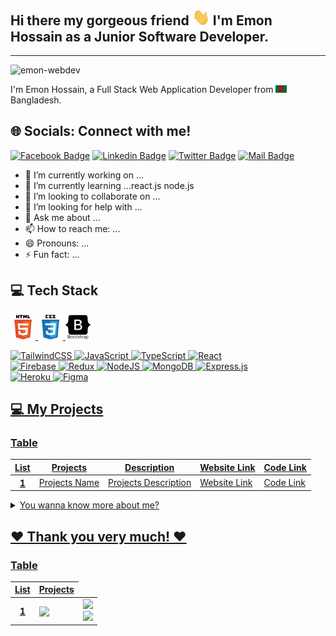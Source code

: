 ﻿## Hi there my gorgeous friend <img src="assets/hello.gif" width="28px" alt="hi"> I'm Emon Hossain as a Junior Software Developer.

<!-- ![Github Banner](assets/emon1.jpg) -->

<hr>
<p align="left"> <img src="https://komarev.com/ghpvc/?username=emon-webdev&label=Profile%20views&color=0e75b6&style=flat" alt="emon-webdev" /> </p>

<!--####My name is Emon Hossain. Description____.-->
I'm Emon Hossain, a Full Stack Web Application Developer from <img src="assets/bangladesh.png" width="18"/> Bangladesh.

## 🌐 Socials: Connect with me!

[![Facebook Badge](https://img.shields.io/badge/Facebook-1877F2?style=for-the-badge&logo=facebook&logoColor=white)](https://fb.com/emon.webdev) [![Linkedin Badge](https://img.shields.io/badge/LinkedIn-0077B5?style=for-the-badge&logo=linkedin&logoColor=white)](https://www.linkedin.com/in/emon007iu/) [![Twitter Badge](https://img.shields.io/badge/Twitter-1DA1F2?style=for-the-badge&logo=twitter&logoColor=white)](https://twitter.com/@emon_hossain7) [![Mail Badge](https://img.shields.io/badge/Gmail-D14836?style=for-the-badge&logo=gmail&logoColor=white)](mailto:emon.hossain.wd@gmail.com)


- 🔭 I’m currently working on ...
- 🌱 I’m currently learning ...react.js node.js
- 👯 I’m looking to collaborate on ...
- 🤔 I’m looking for help with ...
- 💬 Ask me about ...
- 📫 How to reach me: ...
- 😄 Pronouns: ...
- ⚡ Fun fact: ...


## 💻 Tech Stack

 <a href="https://www.w3.org/html/" target="_blank" rel="noreferrer"> <img src="https://raw.githubusercontent.com/devicons/devicon/master/icons/html5/html5-original-wordmark.svg" alt="html5" width="40" height="40"/> </a> <a href="https://www.w3schools.com/css/" target="_blank" rel="noreferrer"> <img src="https://raw.githubusercontent.com/devicons/devicon/master/icons/css3/css3-original-wordmark.svg" alt="css3" width="40" height="40"/> </a> <a href="https://getbootstrap.com" target="_blank" rel="noreferrer"> <img src="https://raw.githubusercontent.com/devicons/devicon/master/icons/bootstrap/bootstrap-plain-wordmark.svg" alt="bootstrap" width="40" height="40"/> 
 
![TailwindCSS](https://img.shields.io/badge/tailwindcss-%2338B2AC.svg?style=for-the-badge&logo=tailwind-css&logoColor=white) ![JavaScript](https://img.shields.io/badge/javascript-%23323330.svg?style=for-the-badge&logo=javascript&logoColor=%23F7DF1E) ![TypeScript](https://img.shields.io/badge/typescript-%23007ACC.svg?style=for-the-badge&logo=typescript&logoColor=white) ![React](https://img.shields.io/badge/react-%2320232a.svg?style=for-the-badge&logo=react&logoColor=%2361DAFB) <br> ![Firebase](https://img.shields.io/badge/firebase-%23039BE5.svg?style=for-the-badge&logo=firebase)  ![Redux](https://img.shields.io/badge/redux-%23593d88.svg?style=for-the-badge&logo=redux&logoColor=white) ![NodeJS](https://img.shields.io/badge/node.js-6DA55F?style=for-the-badge&logo=node.js&logoColor=white) ![MongoDB](https://img.shields.io/badge/MongoDB-%234ea94b.svg?style=for-the-badge&logo=mongodb&logoColor=white) ![Express.js](https://img.shields.io/badge/express.js-%23404d59.svg?style=for-the-badge&logo=express&logoColor=%2361DAFB) <br> ![Heroku](https://img.shields.io/badge/heroku-%23430098.svg?style=for-the-badge&logo=heroku&logoColor=white) ![Figma](https://img.shields.io/badge/figma-%23F24E1E.svg?style=for-the-badge&logo=figma&logoColor=white)


  
## 💻 My Projects
  
### Table
<div class="overflow-x-auto">
  <table class="table w-full">
    <!-- head -->
    <thead>
      <tr>
        <th>List</th>
        <th>Projects</th>
        <th>Description</th>
        <th>Website Link</th>
         <th>Code Link</th>
      </tr>
    </thead>
    <tbody>
      <!-- row 1 -->
      <tr>
        <th>1</th>
        <td>Projects Name</td>
        <td>Projects Description</td>
        <td>Website Link</td>
        <td>Code Link</td>
      </tr>
    </tbody>
  </table>
</div>


<details>
<summary>
  You wanna know more about me?
</summary>

<br >


#### ?


#### Github Stats


</details>


<h2>❤️ Thank you very much! ❤️</h2>
 
 
 ### Table
<div class="overflow-x-auto">
  <table class="table w-full">
    <!-- head -->
    <thead>
      <tr>
        <th>List</th>
        <th>Projects</th>
      </tr>
    </thead>
    <tbody>
      <!-- row 1 -->
      <tr>
        <th>1</th><td>
 <img align="center" src="https://github-readme-stats.vercel.app/api/top-langs?username=emon-webdev&show_icons=true&locale=en&layout=compact%22%20alt=%22emon-webdev" /></td>
  <td>
   <img src="https://github-readme-streak-stats.herokuapp.com/?user=emon-webdev&background=0D1117&sideNums=FFFFFF&sideLabels=9A9A9A&currStreakNum=FB8C00&dates=6E6E6E" />
    <br/>
     <img src='https://github-readme-stats.vercel.app/api?username=emon-webdev&show_icons=true&locale=en' />
       </td>
      </tr>
    </tbody>
  </table>
</div>
 
 

 



 

